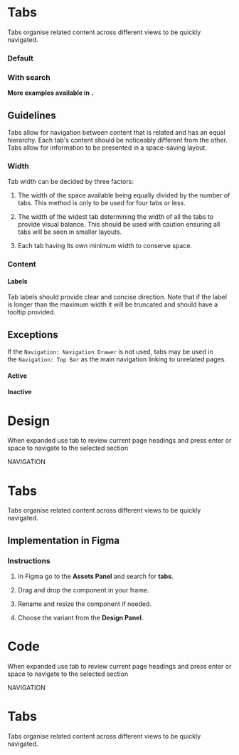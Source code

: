 # Tabs

Tabs organise related content across different views to be quickly navigated.

  

### Default

### With search

**More examples available in** **.**

## Guidelines

Tabs allow for navigation between content that is related and has an equal hierarchy. Each tab's content should be noticeably different from the other. Tabs allow for information to be presented in a space-saving layout.

### Width

Tab width can be decided by three factors:

1.  The width of the space available being equally divided by the number of tabs. This method is only to be used for four tabs or less.
    
2.  The width of the widest tab determining the width of all the tabs to provide visual balance. This should be used with caution ensuring all tabs will be seen in smaller layouts.
    
3.  Each tab having its own minimum width to conserve space.
    

  

### Content

#### Labels

Tab labels should provide clear and concise direction. Note that if the label is longer than the maximum width it will be truncated and should have a tooltip provided.

## Exceptions

If the `Navigation: Navigation Drawer` is not used, tabs may be used in the `Navigation: Top Bar` as the main navigation linking to unrelated pages.

#### Active

#### Inactive



# Design

When expanded use tab to review current page headings and press enter or space to navigate to the selected section

NAVIGATION

# Tabs

Tabs organise related content across different views to be quickly navigated.

  

## Implementation in Figma

### Instructions

1.  In Figma go to the **Assets Panel** and search for **tabs**.
    
2.  Drag and drop the component in your frame.
    
3.  Rename and resize the component if needed.
    
4.  Choose the variant from the **Design Panel**.



# Code

When expanded use tab to review current page headings and press enter or space to navigate to the selected section

NAVIGATION

# Tabs

Tabs organise related content across different views to be quickly navigated.